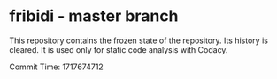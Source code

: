 # fribidi - master branch

This repository contains the frozen state of the repository.
Its history is cleared. It is used only for static code
analysis with Codacy.

Commit Time: 1717674712